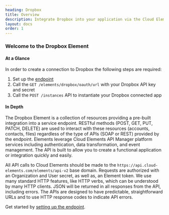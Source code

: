 ```yaml
---
heading: Dropbox
title: Overview
description: Integrate Dropbox into your application via the Cloud Elements APIs.
layout: docs
order: 1
---
```


### Welcome to the Dropbox Element


#### At a Glance

In order to create a connection to Dropbox the following steps are required:

1. Set up the [endpoint](dropbox-endpoint-setup.html)
2. Call the `GET /elements/dropbox/oauth/url` with your Dropbox API key and secret
3. Call the `POST /instances` API to instantiate your Dropbox connected app

#### In Depth

The Dropbox Element is a collection of resources providing a pre-built integration into a service endpoint. RESTful methods (POST, GET, PUT, PATCH, DELETE) are used to interact with these resources (accounts, contacts, files) regardless of the type of APIs (SOAP or REST) provided by the endpoint. Elements leverage Cloud Elements API Manager platform services including authentication, data transformation, and event management.  The API is built to allow you to create a functional application or integration quickly and easily.

All API calls to Cloud Elements should be made to the `https://api.cloud-elements.com/elements/api-v2` base domain. Requests are authorized with an Organization and User secret, as well as, an Element token.  We use many standard HTTP features, like HTTP verbs, which can be understood by many HTTP clients. JSON will be returned in all responses from the API, including errors. The APIs are designed to have predictable, straightforward URLs and to use HTTP response codes to indicate API errors.

Get started by [setting up the endpoint](dropbox-endpoint-setup.html).

